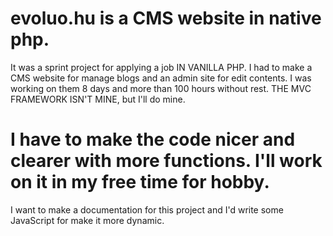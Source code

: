 # evoluo.hu is a CMS website in native php.
It was a sprint project for applying a job IN VANILLA PHP. I had to make a CMS website for manage blogs and an admin site for edit contents. I was working on them 8 days and more than 100 hours without rest. THE MVC FRAMEWORK ISN'T MINE, but I'll do mine.

# I have to make the code nicer and clearer with more functions. I'll work on it in my free time for hobby.
I want to make a documentation for this project and I'd write some JavaScript for make it more dynamic.

